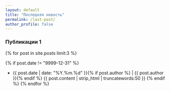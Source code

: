 ```yaml
---
layout: default
title: "Последняя новость"
permalink: /last-post/
author_profile: false
---
```



### Публикации 1

{% for post in site.posts limit:3 %}

{% if post.date != "9999-12-31" %}
- {{ post.date | date: "%Y.%m.%d" }}{% if post.author %} | {{ post.author }}{% endif %}
  {{ post.content | strip_html | truncatewords:50 }}
{% endif %}
{% endfor %}

